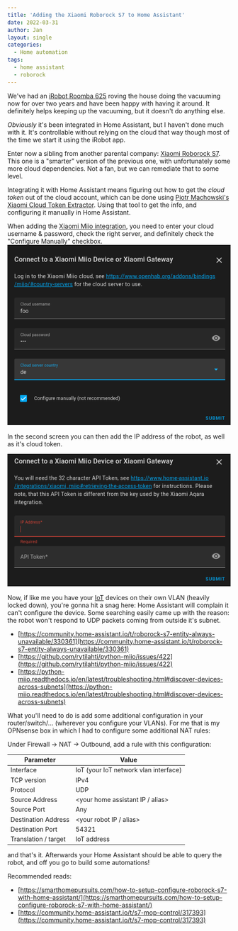 ```yaml
---
title: 'Adding the Xiaomi Roborock S7 to Home Assistant'
date: 2022-03-31
author: Jan
layout: single
categories:
  - Home automation
tags:
  - home assistant
  - roborock
---
```


We've had an [iRobot Roomba 625](https://store.irobot.com/default/roomba-vacuuming-robot-vacuum-irobot-roomba-675/R675020.html) roving the house doing the vacuuming now for over two years and have been happy with having it around.  It definitely helps keeping up the vacuuming, but it doesn't do anything else.

*Obviously* it's been integrated in Home Assistant, but I haven't done much with it. It's controllable without relying on the cloud that way though most of the time we start it using the iRobot app.

Enter now a sibling from another parental company: [Xiaomi Roborock S7](https://global.roborock.com/pages/roborock-s7). This one is a "smarter" version of the previous one, with unfortunately some more cloud dependencies. Not a fan, but we can remediate that to some level.

Integrating it with Home Assistant means figuring out how to get the *cloud token* out of the cloud account, which can be done using [Piotr Machowski's Xiaomi Cloud Token Extractor](https://github.com/PiotrMachowski/Xiaomi-cloud-tokens-extractor). Using that tool to get the info, and configuring it manually in Home Assistant.

When adding the [Xiaomi Miio integration](https://www.home-assistant.io/integrations/xiaomi_miio/), you need to enter your cloud username & password, check the right server, and definitely check the "Configure Manually" checkbox.
![Xiaomi Mii Integration](/assets/images/2022/03/hass-xiaomi-integration.png)

In the second screen you can then add the IP address of the robot, as well as it's cloud token.

![Xiaomi Mii Integration](/assets/images/2022/03/hass-xiaomi-integration-advanced.png)

Now, if like me you have your [IoT](https://en.wikipedia.org/wiki/Internet_of_things) devices on their own VLAN (heavily locked down), you're gonna hit a snag here: Home Assistant will complain it can't configure the device. Some searching easily came up with the reason: the robot won't respond to UDP packets coming from outside it's subnet. 

* [https://community.home-assistant.io/t/roborock-s7-entity-always-unavailable/330361](https://community.home-assistant.io/t/roborock-s7-entity-always-unavailable/330361)
* [https://github.com/rytilahti/python-miio/issues/422](https://github.com/rytilahti/python-miio/issues/422)
* [https://python-miio.readthedocs.io/en/latest/troubleshooting.html#discover-devices-across-subnets](https://python-miio.readthedocs.io/en/latest/troubleshooting.html#discover-devices-across-subnets)

What you'll need to do is add some additional configuration in your router/switch/... (wherever you configure your VLANs). For me that is my OPNsense box in which I had to configure some additional NAT rules:

Under Firewall &rarr; NAT &rarr; Outbound, add a rule with this configuration:

| Parameter | Value |
------|-------
| Interface | IoT (your IoT network vlan interface) | 
| TCP version | IPv4 |
| Protocol | UDP |
| Source Address | <your home assistant IP / alias> |
| Source Port | Any |
| Destination Address | <your robot IP / alias> |
| Destination Port | 54321 |
| Translation / target | IoT address |

and that's it. Afterwards your Home Assistant should be able to query the robot, and off you go to build some automations!

Recommended reads:
* [https://smarthomepursuits.com/how-to-setup-configure-roborock-s7-with-home-assistant/](https://smarthomepursuits.com/how-to-setup-configure-roborock-s7-with-home-assistant/)
* [https://community.home-assistant.io/t/s7-mop-control/317393](https://community.home-assistant.io/t/s7-mop-control/317393)